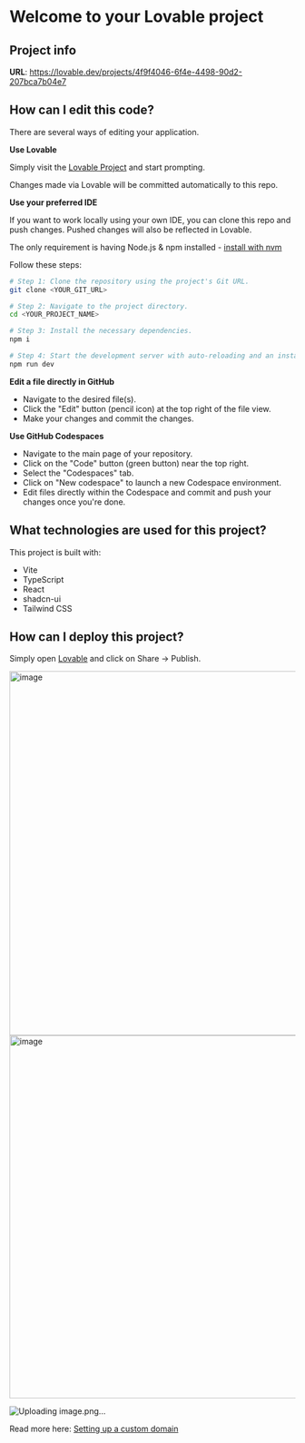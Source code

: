 # Welcome to your Lovable project

## Project info

**URL**: https://lovable.dev/projects/4f9f4046-6f4e-4498-90d2-207bca7b04e7

## How can I edit this code?

There are several ways of editing your application.

**Use Lovable**

Simply visit the [Lovable Project](https://lovable.dev/projects/4f9f4046-6f4e-4498-90d2-207bca7b04e7) and start prompting.

Changes made via Lovable will be committed automatically to this repo.

**Use your preferred IDE**

If you want to work locally using your own IDE, you can clone this repo and push changes. Pushed changes will also be reflected in Lovable.

The only requirement is having Node.js & npm installed - [install with nvm](https://github.com/nvm-sh/nvm#installing-and-updating)

Follow these steps:

```sh
# Step 1: Clone the repository using the project's Git URL.
git clone <YOUR_GIT_URL>

# Step 2: Navigate to the project directory.
cd <YOUR_PROJECT_NAME>

# Step 3: Install the necessary dependencies.
npm i

# Step 4: Start the development server with auto-reloading and an instant preview.
npm run dev
```

**Edit a file directly in GitHub**

- Navigate to the desired file(s).
- Click the "Edit" button (pencil icon) at the top right of the file view.
- Make your changes and commit the changes.

**Use GitHub Codespaces**

- Navigate to the main page of your repository.
- Click on the "Code" button (green button) near the top right.
- Select the "Codespaces" tab.
- Click on "New codespace" to launch a new Codespace environment.
- Edit files directly within the Codespace and commit and push your changes once you're done.

## What technologies are used for this project?

This project is built with:

- Vite
- TypeScript
- React
- shadcn-ui
- Tailwind CSS

## How can I deploy this project?

Simply open [Lovable](https://lovable.dev/projects/4f9f4046-6f4e-4498-90d2-207bca7b04e7) and click on Share -> Publish.

<img width="1366" height="642" alt="image" src="https://github.com/user-attachments/assets/f3a29308-b8f5-4cdd-9351-bb4a5391e22a" />

<img width="1356" height="640" alt="image" src="https://github.com/user-attachments/assets/02046b55-d10c-42cb-811f-e4b6d80fa1f9" />


![Uploading image.png…]()



Read more here: [Setting up a custom domain](https://docs.lovable.dev/features/custom-domain#custom-domain)
